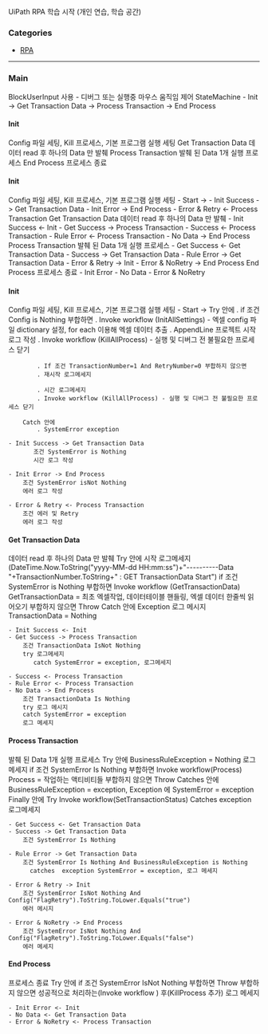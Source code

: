 UiPath RPA 학습 시작 (개인 연습, 학습 공간)

### Categories 
   
- [RPA](#RPA)      
      
----------------------------------
 
### Main 
  BlockUserInput 사용 - 디버그 또는 실행중 마우스 움직임 제어
  StateMachine - Init -> Get Transaction Data -> Process Transaction -> End Process



#### Init 
Config 파일 세팅, Kill 프로세스, 기본 프로그램 실행 세팅
Get Transaction Data
데이터 read 후 하나의 Data 만 발췌
Process Transaction
발췌 된 Data 1개 실행 프로세스
End Process
 프로세스 종료


#### Init 
Config 파일 세팅, Kill 프로세스, 기본 프로그램 실행 세팅
	- Start ->
	- Init Success -> Get Transaction Data
	- Init Error -> End Process
	- Error & Retry <- Process Transaction
Get Transaction Data
데이터 read 후 하나의 Data 만 발췌
	- Init Success <- Init
	- Get Success -> Process Transaction
	- Success <- Process Transaction
	- Rule Error <- Process Transaction
	- No Data -> End Process
Process Transaction
발췌 된 Data 1개 실행 프로세스
	- Get Success <- Get Transaction Data
	- Success -> Get Transaction Data
	- Rule Error -> Get Transaction Data
	- Error & Retry -> Init
	- Error & NoRetry -> End Process
End Process
 프로세스 종료
	- Init Error
	- No Data
	- Error & NoRetry



#### Init 
Config 파일 세팅, Kill 프로세스, 기본 프로그램 실행 세팅
	- Start ->
	    Try 안에 
	        . if 조건 Config is Nothing  부합하면
	        . Invoke workflow (InitAllSettings) - 엑셀 config 파일 dictionary 설정, for each <string> 이용해 엑셀 데이터 추출
	        . AppendLine 프로젝트 시작 로그 작성
	        . Invoke workflow (KillAllProcess) - 실행 및 디버그 전 불필요한 프로세스 닫기
	        
	        . If 조건 TransactionNumber=1 And RetryNumber=0 부합하지 않으면
	        . 재시작 로그메세지 
	        
	        . 시간 로그메세지
	        . Invoke workflow (KillAllProcess) - 실행 및 디버그 전 불필요한 프로세스 닫기
	
	    Catch 안에
	        . SystemError exception
	
	- Init Success -> Get Transaction Data
           조건 SystemError is Nothing
           시간 로그 작성

	- Init Error -> End Process
	    조건 SystemError isNot Nothing
	    에러 로그 작성 
	 
	- Error & Retry <- Process Transaction
	    조건 에러 및 Retry 
	    에러 로그 작성
	

#### Get Transaction Data
데이터 read 후 하나의 Data 만 발췌
   Try 안에 시작 로그메세지 (DateTime.Now.ToString("yyyy-MM-dd HH:mm:ss")+"----------Data "+TransactionNumber.ToString+" : GET TransactionData Start")
       if 조건 SystemError is Nothing
       부합하면 Invoke workflow (GetTransactionData)
       GetTransactionData = 최초 엑셀작업, 데이터테이블 핸들링, 엑셀 데이터 한줄씩 읽어오기
       부합하지 않으면 Throw
    Catch 안에 Exception
       로그 메시지	
       TransactionData = Nothing

	- Init Success <- Init
	- Get Success -> Process Transaction
	    조건 TransactionData IsNot Nothing
	    try 로그메세지
           catch SystemError = exception, 로그메세지

	- Success <- Process Transaction
	- Rule Error <- Process Transaction
	- No Data -> End Process
	    조건 TransactionData Is Nothing
	    try 로그 메시지	
	    catch SystemError = exception
	    로그 메세지
	

#### Process Transaction
발췌 된 Data 1개 실행 프로세스
    Try 안에 BusinessRuleException = Nothing
        로그메세지
       if 조건 SystemError Is Nothing
       부합하면 Invoke workflow(Process)
       Process = 작업하는 액티비티들
       부합하지 않으면 Throw
    Catches 안에 BusinessRuleException = exception, 
                      Exception 에 SystemError = exception
    Finally 안에 
        Try Invoke workflow(SetTransactionStatus)
        Catches exception 로그메세지

	- Get Success <- Get Transaction Data
	- Success -> Get Transaction Data
	    조건 SystemError Is Nothing 
	      
	- Rule Error -> Get Transaction Data
	    조건 SystemError Is Nothing And BusinessRuleException is Nothing
	      catches  exception SystemError = exception, 로그 메세지
	
	- Error & Retry -> Init
	    조건 SystemError IsNot Nothing And Config("FlagRetry").ToString.ToLower.Equals("true")
	    에러 메시지 
	
	- Error & NoRetry -> End Process
	    조건 SystemError IsNot Nothing And Config("FlagRetry").ToString.ToLower.Equals("false")
	    에러 메세지
	

#### End Process
 프로세스 종료
    Try 안에 if 조건 SystemError IsNot Nothing
    부합하면 Throw
    부합하지 않으면 성공적으로 처리하는(Invoke workflow ) 후(KillProcess 추가) 로그 메세지

	- Init Error <- Init
	- No Data <- Get Transaction Data
	- Error & NoRetry <- Process Transaction

